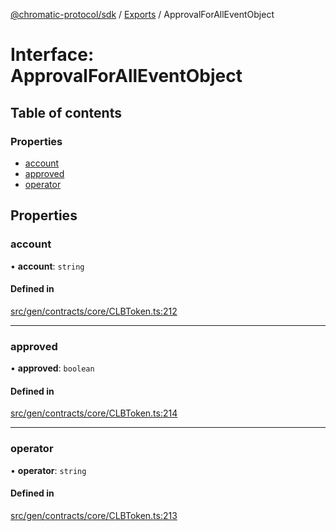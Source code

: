 [@chromatic-protocol/sdk](../README.md) / [Exports](../modules.md) / ApprovalForAllEventObject

# Interface: ApprovalForAllEventObject

## Table of contents

### Properties

- [account](ApprovalForAllEventObject.md#account)
- [approved](ApprovalForAllEventObject.md#approved)
- [operator](ApprovalForAllEventObject.md#operator)

## Properties

### account

• **account**: `string`

#### Defined in

[src/gen/contracts/core/CLBToken.ts:212](https://github.com/chromatic-protocol/sdk/blob/30fc1f3/src/gen/contracts/core/CLBToken.ts#L212)

___

### approved

• **approved**: `boolean`

#### Defined in

[src/gen/contracts/core/CLBToken.ts:214](https://github.com/chromatic-protocol/sdk/blob/30fc1f3/src/gen/contracts/core/CLBToken.ts#L214)

___

### operator

• **operator**: `string`

#### Defined in

[src/gen/contracts/core/CLBToken.ts:213](https://github.com/chromatic-protocol/sdk/blob/30fc1f3/src/gen/contracts/core/CLBToken.ts#L213)
